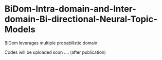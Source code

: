 # BiDom-Intra-domain-and-Inter-domain-Bi-directional-Neural-Topic-Models
BiDom leverages multiple probabilistic domain 

Codes will be uploaded soon .... (after publication)
